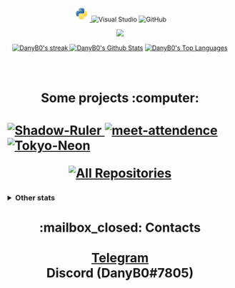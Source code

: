 <!-- ICONS -->
<p align="center">
  <a href="https://github.com/search?q=user%3Alrusso96+is%3Arepo+language%3Apython">
    <img alt="Python" title="Python" height="36px"
      src="https://raw.githubusercontent.com/github/explore/80688e429a7d4ef2fca1e82350fe8e3517d3494d/topics/python/python.png">
  </a>
  <a>
    <img alt="Visual Studio" title="Visual Studio Code" height="36px"
      src="https://img.icons8.com/fluent/48/000000/visual-studio-code-2019.png">
  </a>
  <a>
    <img alt="GitHub" title="GitHub" height="36px"
      src="https://i.imgur.com/DZgetVv.png">
  </a>
</p>

<!-- GIF -->
<p align="center">
  <img src="https://readme-typing-svg.herokuapp.com/?lines=Welcome+to+my+GitHub+profile!&center=true&width=380&height=45">
</p>

<!-- STREAK STATS -->
<p align="center">
  <a href="https://github.com/DanyB0/github-readme-streak-stats">
    <img title="DanyB0's_streak" alt="DanyB0's streak" src="https://github-readme-streak-stats.herokuapp.com/?user=DanyB0&theme=dracula&hide_border=true&stroke=0000&background=0D1117"/>
  </a>
  <!-- MY STATS -->
    <a href="https://github.com/anuraghazra/github-readme-stats"><img alt="DanyB0's Github Stats" src="https://denvercoder1-github-readme-stats.vercel.app/api?username=DanyB0&show_icons=true&count_private=true&theme=dracula&hide_border=true&bg_color=0D1117" /></a>
  </a>
  <!-- MOST USED LANGUAGES -->
  <a href="https://github.com/anuraghazra/github-readme-stats"><img alt="DanyB0's Top Languages" src="https://github-readme-stats.vercel.app/api/top-langs/?username=DanyB0&hide=javascript,scss,ruby,less&exclude_repo=DanyB0.github.io&theme=dracula&disable_animations=false&hide_border=true&bg_color=0D1117" />
  </a>
</p>

<br><br/>

<!-- SOME PROJECTS -->
<p align="center">
  <h1 align="center">
    Some projects :computer:
  <h1/>
  <!-- Shadow-Ruler -->
  <a href="https://github.com/DanyB0/Shadow-Ruler">
    <img width="282" src="https://denvercoder1-github-readme-stats.vercel.app/api/pin/?username=DanyB0&repo=Shadow-Ruler&theme=dracula&bg_color=0D1117&hide_border=true" alt="Shadow-Ruler">
  </a>
  <!-- meet-attendance -->
  <a href="https://github.com/DanyB0/meet-attendence">
    <img width="282" src="https://denvercoder1-github-readme-stats.vercel.app/api/pin/?username=DanyB0&repo=meet-attendance&theme=dracula&bg_color=0D1117&hide_border=true" alt="meet-attendence">
  </a>
  <!-- Tokyo-Neon -->
  <a href="https://github.com/DanyB0/Tokyo-Neon">
    <img width="282" src="https://denvercoder1-github-readme-stats.vercel.app/api/pin/?username=DanyB0&repo=Tokyo-Neon&theme=dracula&bg_color=0D1117&hide_border=true" alt="Tokyo-Neon"></a>
</p>

<!-- MORE REPOS BADGE -->
<p align="center">
  <a href="https://github.com/DanyB0?tab=repositories"><img alt="All Repositories" title="All Repositories" src="https://img.shields.io/badge/-More%20Repos-0D1117?style=for-the-badge&logo=koding&logoColor=white"/></a>
</p>

<!-- MORE STATS -->
  <h3><h3/>
<details> 
  <summary>
    Other stats
  </summary>
  <p align="center">
  <br/>
    <a href="https://github.com/ashutosh00710/github-readme-activity-graph"><img alt="DanyB0's Activity Graph" src="https://activity-graph.herokuapp.com/graph?username=DanyB0&theme=dracula&hide_border=true)](https://github.com/ashutosh00710/github-readme-activity-graph" />
  <br/>
    </a>
  </p>
</details>
<h1><h1/>

<!-- CONTACT -->
<p align="center">
  :mailbox_closed: Contacts
  <br><br/>
  <a href="https://t.me//DanyB0">Telegram</a>
  <br>
  Discord (DanyB0#7805)
  <br/>
</p>
